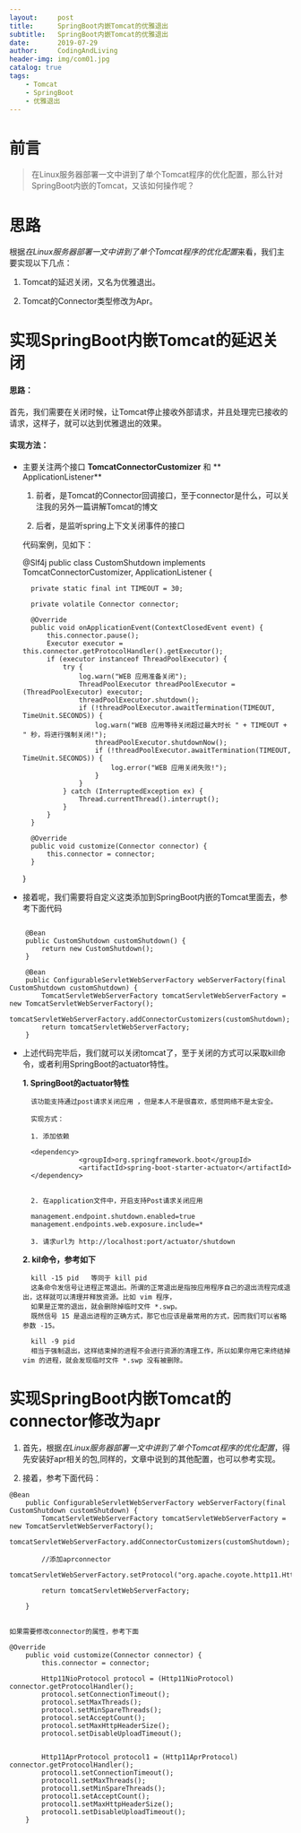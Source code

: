 ```yaml
---
layout:     post
title:      SpringBoot内嵌Tomcat的优雅退出
subtitle:   SpringBoot内嵌Tomcat的优雅退出
date:       2019-07-29
author:     CodingAndLiving
header-img: img/com01.jpg
catalog: true
tags:
    - Tomcat
    - SpringBoot
    - 优雅退出
---
```

# 前言

> 在Linux服务器部署一文中讲到了单个Tomcat程序的优化配置，那么针对SpringBoot内嵌的Tomcat，又该如何操作呢？

# 思路

根据*在Linux服务器部署一文中讲到了单个Tomcat程序的优化配置*来看，我们主要实现以下几点：

1. Tomcat的延迟关闭，又名为优雅退出。

2. Tomcat的Connector类型修改为Apr。

# 实现SpringBoot内嵌Tomcat的延迟关闭

#### 思路：

  首先，我们需要在关闭时候，让Tomcat停止接收外部请求，并且处理完已接收的请求，这样子，就可以达到优雅退出的效果。

#### 实现方法：

- 主要关注两个接口 **TomcatConnectorCustomizer** 和 ** ApplicationListener<ContextClosedEvent>**

    1. 前者，是Tomcat的Connector回调接口，至于connector是什么，可以关注我的另外一篇讲解Tomcat的博文

    2. 后者，是监听spring上下文关闭事件的接口

  代码案例，见如下：

    

    @Slf4j
    public class CustomShutdown implements TomcatConnectorCustomizer, ApplicationListener<ContextClosedEvent> {

        private static final int TIMEOUT = 30;

        private volatile Connector connector;

        @Override
        public void onApplicationEvent(ContextClosedEvent event) {
            this.connector.pause();
            Executor executor = this.connector.getProtocolHandler().getExecutor();
            if (executor instanceof ThreadPoolExecutor) {
                try {
                    log.warn("WEB 应用准备关闭");
                    ThreadPoolExecutor threadPoolExecutor = (ThreadPoolExecutor) executor;
                    threadPoolExecutor.shutdown(); 
                    if (!threadPoolExecutor.awaitTermination(TIMEOUT, TimeUnit.SECONDS)) {
                        log.warn("WEB 应用等待关闭超过最大时长 " + TIMEOUT + " 秒，将进行强制关闭!");
                        threadPoolExecutor.shutdownNow();
                        if (!threadPoolExecutor.awaitTermination(TIMEOUT, TimeUnit.SECONDS)) {
                            log.error("WEB 应用关闭失败!");
                        }
                    }
                } catch (InterruptedException ex) {
                    Thread.currentThread().interrupt();
                }
            }
        }

        @Override
        public void customize(Connector connector) {
            this.connector = connector;
        }
    }
      


- 接着呢，我们需要将自定义这类添加到SpringBoot内嵌的Tomcat里面去，参考下面代码

```

    @Bean
    public CustomShutdown customShutdown() {
        return new CustomShutdown();
    }

    @Bean
    public ConfigurableServletWebServerFactory webServerFactory(final CustomShutdown customShutdown) {
        TomcatServletWebServerFactory tomcatServletWebServerFactory = new TomcatServletWebServerFactory();
        tomcatServletWebServerFactory.addConnectorCustomizers(customShutdown);
        return tomcatServletWebServerFactory;
    }
```

- 上述代码完毕后，我们就可以关闭tomcat了，至于关闭的方式可以采取kill命令，或者利用SpringBoot的actuator特性。

    **1. SpringBoot的actuator特性**

        该功能支持通过post请求关闭应用 ，但是本人不是很喜欢，感觉网络不是太安全。

        实现方式：

        1. 添加依赖

        <dependency>
                    <groupId>org.springframework.boot</groupId>
                    <artifactId>spring-boot-starter-actuator</artifactId>
        </dependency>


        2. 在application文件中，开启支持Post请求关闭应用

        management.endpoint.shutdown.enabled=true
        management.endpoints.web.exposure.include=*

        3. 请求url为 http://localhost:port/actuator/shutdown


        


    **2. kil命令，参考如下**



        kill -15 pid   等同于 kill pid
        这条命令发信号让进程正常退出。所谓的正常退出是指按应用程序自己的退出流程完成退出，这样就可以清理并释放资源。比如 vim 程序，
        如果是正常的退出，就会删除掉临时文件 *.swp。
        既然信号 15 是退出进程的正确方式，那它也应该是最常用的方式，因而我们可以省略参数 -15。

        kill -9 pid  
        相当于强制退出，这样结束掉的进程不会进行资源的清理工作，所以如果你用它来终结掉 vim 的进程，就会发现临时文件 *.swp 没有被删除。



# 实现SpringBoot内嵌Tomcat的connector修改为apr

1. 首先，根据*在Linux服务器部署一文中讲到了单个Tomcat程序的优化配置*，得先安装好apr相关的包,同样的，文章中说到的其他配置，也可以参考实现。

2. 接着，参考下面代码：

```
@Bean
    public ConfigurableServletWebServerFactory webServerFactory(final CustomShutdown customShutdown) {
        TomcatServletWebServerFactory tomcatServletWebServerFactory = new TomcatServletWebServerFactory();
        tomcatServletWebServerFactory.addConnectorCustomizers(customShutdown);

        //添加aprconnector
         tomcatServletWebServerFactory.setProtocol("org.apache.coyote.http11.Http11AprProtocol");

        return tomcatServletWebServerFactory;

    }


如果需要修改connector的属性，参考下面

@Override
    public void customize(Connector connector) {
        this.connector = connector;
        
        Http11NioProtocol protocol = (Http11NioProtocol) connector.getProtocolHandler();
        protocol.setConnectionTimeout();
        protocol.setMaxThreads();
        protocol.setMinSpareThreads();
        protocol.setAcceptCount();
        protocol.setMaxHttpHeaderSize();
        protocol.setDisableUploadTimeout();


        Http11AprProtocol protocol1 = (Http11AprProtocol) connector.getProtocolHandler();
        protocol1.setConnectionTimeout();
        protocol1.setMaxThreads();
        protocol1.setMinSpareThreads();
        protocol1.setAcceptCount();
        protocol1.setMaxHttpHeaderSize();
        protocol1.setDisableUploadTimeout();
    }

```
